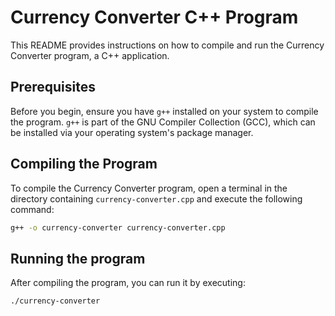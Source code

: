 # Currency Converter C++ Program

This README provides instructions on how to compile and run the Currency Converter program, a C++ application.

## Prerequisites

Before you begin, ensure you have `g++` installed on your system to compile the program. `g++` is part of the GNU Compiler Collection (GCC), which can be installed via your operating system's package manager.

## Compiling the Program

To compile the Currency Converter program, open a terminal in the directory containing `currency-converter.cpp` and execute the following command:

```bash
g++ -o currency-converter currency-converter.cpp
```

## Running the program

After compiling the program, you can run it by executing:
```bash
./currency-converter
```
